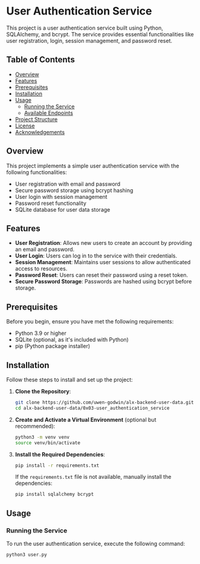 # User Authentication Service

This project is a user authentication service built using Python, SQLAlchemy, and bcrypt. The service provides essential functionalities like user registration, login, session management, and password reset.

## Table of Contents

- [Overview](#overview)
- [Features](#features)
- [Prerequisites](#prerequisites)
- [Installation](#installation)
- [Usage](#usage)
  - [Running the Service](#running-the-service)
  - [Available Endpoints](#available-endpoints)
- [Project Structure](#project-structure)
- [License](#license)
- [Acknowledgements](#acknowledgements)

## Overview

This project implements a simple user authentication service with the following functionalities:
- User registration with email and password
- Secure password storage using bcrypt hashing
- User login with session management
- Password reset functionality
- SQLite database for user data storage

## Features

- **User Registration**: Allows new users to create an account by providing an email and password.
- **User Login**: Users can log in to the service with their credentials.
- **Session Management**: Maintains user sessions to allow authenticated access to resources.
- **Password Reset**: Users can reset their password using a reset token.
- **Secure Password Storage**: Passwords are hashed using bcrypt before storage.

## Prerequisites

Before you begin, ensure you have met the following requirements:

- Python 3.9 or higher
- SQLite (optional, as it's included with Python)
- pip (Python package installer)

## Installation

Follow these steps to install and set up the project:

1. **Clone the Repository**:
    ```bash
    git clone https://github.com/uwen-godwin/alx-backend-user-data.git
    cd alx-backend-user-data/0x03-user_authentication_service
    ```

2. **Create and Activate a Virtual Environment** (optional but recommended):
    ```bash
    python3 -m venv venv
    source venv/bin/activate
    ```

3. **Install the Required Dependencies**:
    ```bash
    pip install -r requirements.txt
    ```

    If the `requirements.txt` file is not available, manually install the dependencies:
    ```bash
    pip install sqlalchemy bcrypt
    ```

## Usage

### Running the Service

To run the user authentication service, execute the following command:

```bash
python3 user.py

